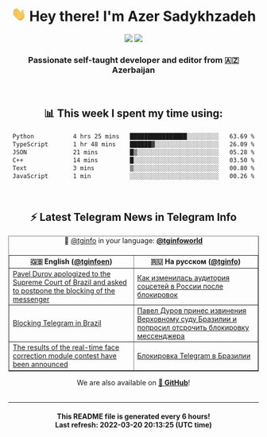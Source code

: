 <div align="center">
	<div>
		<h1>
      <img src="./assets/hi.gif" width="30px"> Hey there! I'm Azer Sadykhzadeh
    </h1>
    <img height="18" src="https://komarev.com/ghpvc/?username=sadykhzadeh&label=Views&color=2081c1&style=flat-square" />
		<a href="https://wakatime.com/@Azer"> <img height="18" src="https://wakatime.com/badge/user/f80ae27a-c328-426f-a381-bc84136e2dd6.svg" /> </a>
    <h3>
      Passionate self-taught developer and editor from 🇦🇿 Azerbaijan
    </h3>
  </div>
  <br>

<h2>📊 This week I spent my time using:</h2>

<!--START_SECTION:waka-->

```text
Python           4 hrs 25 mins   ████████████████░░░░░░░░░   63.69 %
TypeScript       1 hr 48 mins    ██████▓░░░░░░░░░░░░░░░░░░   26.09 %
JSON             21 mins         █▒░░░░░░░░░░░░░░░░░░░░░░░   05.28 %
C++              14 mins         █░░░░░░░░░░░░░░░░░░░░░░░░   03.50 %
Text             3 mins          ▒░░░░░░░░░░░░░░░░░░░░░░░░   00.80 %
JavaScript       1 min           ░░░░░░░░░░░░░░░░░░░░░░░░░   00.26 %
```

<!--END_SECTION:waka-->

<br>

<h2>⚡️ Latest Telegram News in Telegram Info</h2>
  <table border>
		<tr>
			<th width="50%">🇬🇧 English (<a href="https://t.me/tginfoen">@tginfoen</a>)</th>
			<th>🇷🇺 На русском (<a href="https://t.me/tginfo">@tginfo</a>)</th>
		</tr>
		<caption>🚩 <a href="https://t.me/tginfo">@tginfo</a> in your language: <a href="https://t.me/tginfoworld"><b>@tginfoworld</b></a><caption/>
  <tr><td><a href="https://t.me/tginfoen/1367">Pavel Durov apologized to the Supreme Court of Brazil and asked to postpone the blocking of the messenger</a></td>
    <td><a href="https://t.me/tginfo/3269">Как изменилась аудитория соцсетей в России после блокировок</a></td></tr><tr><td><a href="https://t.me/tginfoen/1366">Blocking Telegram in Brazil</a></td>
    <td><a href="https://t.me/tginfo/3268">Павел Дуров принес извинения Верховному суду Бразилии и попросил отсрочить блокировку мессенджера</a></td></tr><tr><td><a href="https://t.me/tginfoen/1365">The results of the real-time face correction module contest have been announced</a></td>
    <td><a href="https://t.me/tginfo/3267">Блокировка Telegram в Бразилии</a></td></tr>
</table>
We are also available on <a href="https://github.com/tginfo"><b>🐙 GitHub</b></a>!
</div>

<br>
<hr>
<h4 align="center">This README file is generated <b>every 6 hours</b>!</br>Last refresh: <b>2022-03-20 20:13:25 (UTC time)</b></h4>
